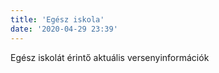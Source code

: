 ```yaml
---
title: 'Egész iskola'
date: '2020-04-29 23:39'
---
```


Egész iskolát érintő aktuális versenyinformációk
